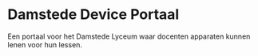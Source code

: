 # Damstede Device Portaal

Een portaal voor het Damstede Lyceum waar docenten apparaten kunnen lenen voor hun lessen.